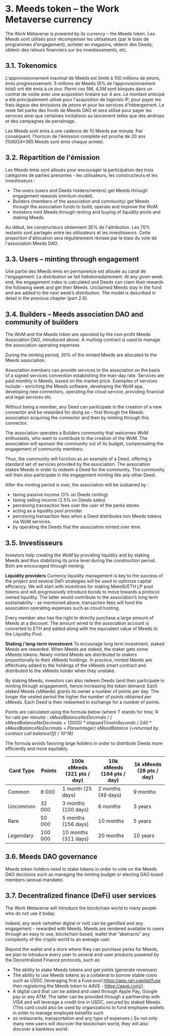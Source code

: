 # 3. Meeds token – the Work Metaverse currency

The Work Metaverse is powered by its currency – the Meeds token. Les Meeds sont utilisés pour récompenser les utilisateurs (par le biais de programmes d'engagement), acheter en magasins, obtenir des Deeds, obtenir des retours financiers sur les investissements, etc.

## 3.1. Tokenomics

L'approvisionnement maximal de Meeds est limité à 100 millions de jetons, émis progressivement. 5 millions de Meeds (5% de l’approvisionnement total) ont été émis à ce jour. Parmi ces 5M, 4,5M sont bloqués dans un contrat de voûte avec une acquisition linéaire sur 4 ans. Le montant anticipé a été principalement utilisé pour l'acquisition de logiciels IP, pour payer les frais légaux des émissions de jetons et pour les services d'hébergement. Le reste fait partie des fonds de Meeds DAO et sera utilisé pour payer les services ainsi que certaines incitations au lancement telles que des airdrops et des campagnes de parrainage.

Les Meeds sont émis à une cadence de 10 Meeds par minute. Par conséquent, l'horizon de l'émission complète est proche de 20 ans (10*60*24*365 Meeds sont émis chaque année).

## 3.2. Répartition de l'émission

Les Meeds émis sont alloués pour encourager la participation des trois catégories de parties prenantes - les utilisateurs, les constructeurs et les investisseurs :
- The users (users and Deeds holders/renters) get Meeds through engagement rewards (mintium model).
- Builders (members of the association and community) get Meeds through the association funds to build, operate and improve the WoM.
- Investors mint Meeds through renting and buying of liquidity pools and staking Meeds.

Au début, les constructeurs obtiennent 30% de l'attribution. Les 70% restants sont partagés entre les utilisateurs et les investisseurs. Cette proportion d'allocation sera régulièrement révisée par le biais du vote de l'association Meeds DAO.

## 3.3. Users – minting through engagement

Une partie des Meeds émis en permanence est allouée au canal de l'engagement. La distribution se fait hebdomadairement. At any given week end, the engagement index is calculated and Deeds can claim their rewards the following week and get their Meeds. Unclaimed Meeds stay in the fund and are added to the next week’s distribution. The model is described in detail in the previous chapter (part 2.6).

## 3.4. Builders – Meeds association DAO and community of builders

The WoM and the Meeds token are operated by the non-profit Meeds Association DAO, introduced above. A multisig contract is used to manage the association operating expenses.

During the minting period, 30% of the minted Meeds are allocated to the Meeds association.

Association members can provide services to the association on the basis of a signed services convention establishing the man-day rate. Services are paid monthly in Meeds, based on the market price. Exemples of services include – enriching the Meeds software, developing the WoM app, developing new connectors, operating the cloud service, providing financial and legal services etc.

Without being a member, any Deed can participate in the creation of a new connector and be rewarded for doing so – first through the Meeds association acquiring the connector and then by minting through this connector.

The association operates a Builders community that welcomes WoM enthusiasts, who want to contribute to the creation of the WoM. The association will sponsor the community out of its budget, compensating the engagement of community members.

Thus, the community will function as an example of a Deed, offering a standard set of services provided by the association. The association stakes Meeds in order to redeem a Deed for the community. The community will then also participate in the engagement minting like any other Deed.

After the minting period is over, the association will be sustained by :
- taxing passive income (3% on Deeds renting)
- taxing selling income (2.5% on Deeds sales)
- perceiving transaction fees over the user of the perks stores
- acting as a liquidity pool provider
- perceiving transaction fees when a Deed distributes non Meeds tokens via WoM services.
- by operating the Deeds that the association minted over time.


## 3.5. Investisseurs

Investors help creating the WoM by providing liquidity and by staking Meeds and thus stabilizing its price level during the construction period. Both are encouraged through minting.

**Liquidity providers** Currency liquidity management is key to the success of the project and several DeFi strategies will be used to optimize capital efficiency. We will start with incentives for staking MeedS/ETH LP pool tokens and will progressively introduce bonds to move towards a protocol owned liquidity. The latter would contribute to the association’s long term sustainability - as mentioned above, transaction fees will fund the association operating expenses such as cloud hosting.

Every member also has the right to directly purchase a large amount of Meeds at a discount. The amount wired to the association account is converted to ETH and added along with the equivalent value of Meeds to the Liquidity Pool.

**Staking / long-term investment** To encourage long term investment, staked Meeds are rewarded. When Meeds are staked, the staker gets some xMeeds tokens. Newly minted Meeds are distributed to stakers proportionally to their xMeeds holdings. In practice, minted Meeds are effectively added to the holdings of the xMeeds smart contract and distributed to the xMeeds holder when they unstake.

By staking Meeds, investors can also redeem Deeds (and then participate in minting through engagement), hence increasing the token demand. Each staked Meeds (xMeeds) grants its owner a number of points per day. The longer the vested period the higher the number of points obtained per xMeeds. Each Deed is then redeemed in exchange for a number of points.

Points are calculated using the formula below (where T stands for time, R for rate per minute) : _xMeedBalanceNoDecimals / ( xMeedBalanceNoDecimals + 12000) * elapsedTimeInSeconds / 240 * xMeedBalanceNoDecimals = ParseInteger( xMeedBalance (=returned by contract call balanceOf) / 10^18)_

The formula avoids favoring large holders in order to distribute Deeds more efficiently and more equitably.

| Card Type | Points  | 100k xMeeds (321 pts / day) | 10k xMeeds (164 pts / day) | 1k xMeeds (28 pts / day) |
| --------- | ------- | --------------------------- | -------------------------- | ------------------------ |
| Common    | 8 000   | 1 month (25 days)           | 2 months (49 days)         | 9 months                 |
| Uncommon  | 32 000  | 3 months (100 days)         | 6 months                   | 3 years                  |
| Rare      | 50 000  | 5 months (156 days)         | 10 months                  | 5 years                  |
| Legendary | 100 000 | 10 months (311 days)        | 20 months                  | 10 years                 |

## 3.6. Meeds DAO governance

Meeds token holders need to stake tokens in order to vote on the Meeds DAO decisions such as managing the minting budget or electing DAO board members (annual mandate).

## 3.7. Decentralized finance (DeFi) user services

The Work Metaverse will introduce the blockchain world to many people who do not use it today.

Indeed, any work (whether digital or not) can be gamified and any engagement - rewarded with Meeds. Meeds are rendered available to users through an easy to use, blockchain based, wallet that “abstracts” any complexity of the crypto world to an average user.

Beyond the wallet and a store where they can purchase perks for Meeds, we plan to introduce every user to several end-user products powered by the Decentralized Finance protocols, such as:
* The ability to stake Meeds tokens and get yields (generate revenues)
* The ability to use Meeds tokens as a collateral to borrow stable coins such as USDC (leveraging first a Fuse pool https://app.rari.capital/fuse then registering the Meeds token to AAVE - https://aave.com/).
* A digital card that can be added and used through Apple Pay, Google pay or any ATM. The latter can be provided through a partnership with VISA and will leverage a credit line in USDC, secured by staked Meeds. (This card could also be used by organizations to fund employee wallets in order to manage employee benefits such
* as restaurants, transportation and any type of expenses.) So not only many new users will discover the blockchain world, they will also discover a bankless world.

 
